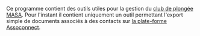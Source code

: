 Ce programme contient des outils utiles pour la gestion du [club de plongée MASA](https://www.montrougeplongee.com/). Pour l'instant il contient uniquement un outil permettant l'export simple de documents associés à des contacts sur [la plate-forme Assoconnect](https://www.assoconnect.com/).

